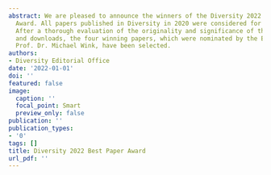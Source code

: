 ```yaml
---
abstract: We are pleased to announce the winners of the Diversity 2022 Best Paper
  Award. All papers published in Diversity in 2020 were considered for the award.
  After a thorough evaluation of the originality and significance of the papers, citations,
  and downloads, the four winning papers, which were nominated by the Editor-in-Chief,
  Prof. Dr. Michael Wink, have been selected.
authors:
- Diversity Editorial Office
date: '2022-01-01'
doi: ''
featured: false
image:
  caption: ''
  focal_point: Smart
  preview_only: false
publication: ''
publication_types:
- '0'
tags: []
title: Diversity 2022 Best Paper Award
url_pdf: ''
---
```

